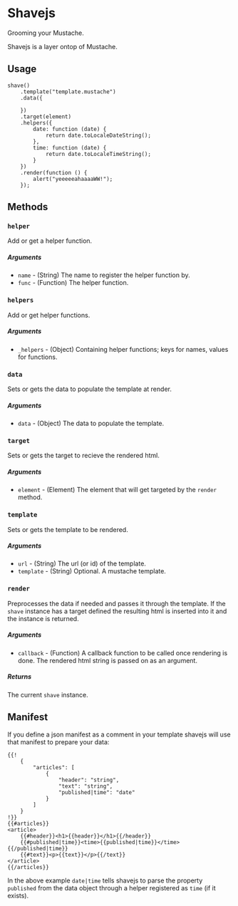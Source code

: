 # Shavejs
Grooming your Mustache.

Shavejs is a layer ontop of Mustache.

 

## Usage

	shave()
		.template("template.mustache")
		.data({
			
		})
		.target(element)
		.helpers({
			date: function (date) {
				return date.toLocaleDateString();
			},
			time: function (date) {
				return date.toLocaleTimeString();
			}
		})
		.render(function () {
			alert("yeeeeeahaaaaWW!");
		});



## Methods

### `helper`
Add or get a helper function.
##### Arguments
* `name` - (String) The name to register the helper function by.
* `func` - (Function) The helper function.

### `helpers`
Add or get helper functions.
##### Arguments
* `_helpers` - (Object) Containing helper functions; keys for names, values for functions.

### `data`
Sets or gets the data to populate the template at render.
##### Arguments
* `data` - (Object) The data to populate the template.

### `target`
Sets or gets the target to recieve the rendered html.
##### Arguments
* `element` - (Element) The element that will get targeted by the `render` method.

### `template`
Sets or gets the template to be rendered.
##### Arguments
* `url` - (String) The url (or id) of the template.
* `template` - (String) Optional. A mustache template.

### `render`
Preprocesses the data if needed and passes it through the template.
If the `shave` instance has a target defined the resulting html is inserted into it and the instance is returned.
##### Arguments
* `callback` - (Function) A callback function to be called once rendering is done. The rendered html string is passed on as an argument.
##### Returns
The current `shave` instance.

## Manifest

If you define a json manifest as a comment in your template shavejs will use that manifest to prepare your data:  

	{{!
		{
			"articles": [
				{
					"header": "string",
					"text": "string",
					"published|time": "date"
				}
			]
		}
	!}}
	{{#articles}}
	<article>
		{{#header}}<h1>{{header}}</h1>{{/header}}
		{{#published|time}}<time>{{published|time}}</time>{{/published|time}}
		{{#text}}<p>{{text}}</p>{{/text}}
	</article>
	{{/articles}}

In the above example `date|time` tells shavejs to parse the property `published` from the data object through a helper registered as `time` (if it exists).
